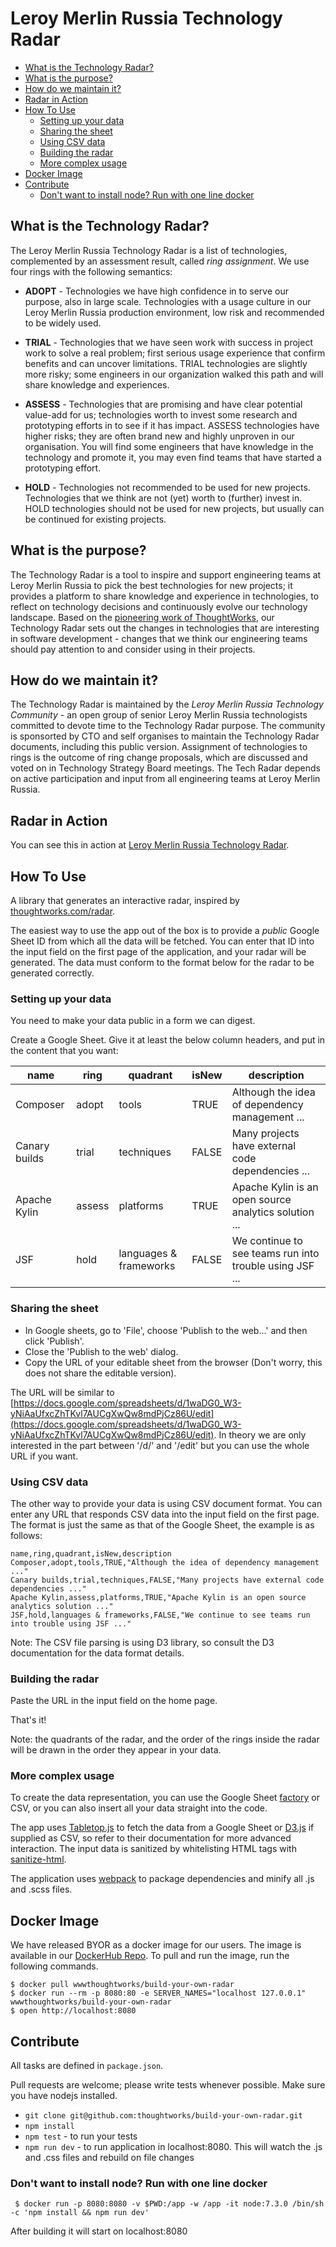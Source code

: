 # Leroy Merlin Russia Technology Radar <!-- omit in toc -->

- [What is the Technology Radar?](#what-is-the-technology-radar)
- [What is the purpose?](#what-is-the-purpose)
- [How do we maintain it?](#how-do-we-maintain-it)
- [Radar in Action](#radar-in-action)
- [How To Use](#how-to-use)
     - [Setting up your data](#setting-up-your-data)
     - [Sharing the sheet](#sharing-the-sheet)
     - [Using CSV data](#using-csv-data)
     - [Building the radar](#building-the-radar)
     - [More complex usage](#more-complex-usage)
- [Docker Image](#docker-image)
- [Contribute](#contribute)
     - [Don't want to install node? Run with one line docker](#dont-want-to-install-node-run-with-one-line-docker)

## What is the Technology Radar?

The Leroy Merlin Russia Technology Radar is a list of technologies, complemented by an assessment result,
called *ring assignment*. We use four rings with the following semantics:

- **ADOPT** - Technologies we have high confidence in to serve our purpose, also in large scale.
     Technologies with a usage culture in our Leroy Merlin Russia production environment, low risk and
     recommended to be
     widely used.

- **TRIAL** - Technologies that we have seen work with success in project work to solve a real
     problem; first serious usage experience that confirm benefits and can uncover limitations. TRIAL
     technologies are slightly more risky; some engineers in our organization walked this path and will share
     knowledge and experiences.

- **ASSESS** - Technologies that are promising and have clear potential value-add for us;
     technologies worth to invest some research and prototyping efforts in to see if it has impact. ASSESS
     technologies have higher risks; they are often brand new and highly unproven in our organisation. You will
     find some engineers that have knowledge in the technology and promote it, you may even find teams that have
     started a prototyping effort.

- **HOLD** - Technologies not recommended to be used for new projects. Technologies that we think
     are not (yet) worth to (further) invest in. HOLD technologies should not be used for new projects, but
     usually can be continued for existing projects.

## What is the purpose?

The Technology Radar is a tool to inspire and support engineering teams at Leroy Merlin Russia to pick the
best technologies for new projects; it provides a platform to share knowledge and experience in technologies,
to reflect on technology decisions and continuously evolve our technology landscape. Based on the [pioneering work of ThoughtWorks](https://www.thoughtworks.com/radar), our Technology Radar sets out the changes in technologies that are interesting in
software development - changes that we think our engineering teams should pay attention to and consider
using in their projects.

## How do we maintain it?

The Technology Radar is maintained by the *Leroy Merlin Russia Technology Community* - an open
group of senior Leroy Merlin Russia technologists committed to devote time to the Technology Radar purpose.
The community is sponsorted by CTO and self organises to maintain the Technology Radar documents,
including this public version. Assignment of technologies to rings is the
outcome of ring change proposals, which are discussed and voted on in Technology Strategy Board meetings.
The Tech Radar depends on active participation and input from all engineering teams at Leroy Merlin Russia.

## Radar in Action

You can see this in action at [Leroy Merlin Russia Technology Radar](https://adeo.github.io/lmru-technology-radar).

## How To Use

A library that generates an interactive radar, inspired by [thoughtworks.com/radar](http://thoughtworks.com/radar).

The easiest way to use the app out of the box is to provide a *public* Google Sheet ID from which all the data will be fetched. You can enter that ID into the input field on the first page of the application, and your radar will be generated. The data must conform to the format below for the radar to be generated correctly.

### Setting up your data

You need to make your data public in a form we can digest.

Create a Google Sheet. Give it at least the below column headers, and put in the content that you want:

| name          | ring   | quadrant               | isNew | description                                             |
| ------------- | ------ | ---------------------- | ----- | ------------------------------------------------------- |
| Composer      | adopt  | tools                  | TRUE  | Although the idea of dependency management ...          |
| Canary builds | trial  | techniques             | FALSE | Many projects have external code dependencies ...       |
| Apache Kylin  | assess | platforms              | TRUE  | Apache Kylin is an open source analytics solution ...   |
| JSF           | hold   | languages & frameworks | FALSE | We continue to see teams run into trouble using JSF ... |

### Sharing the sheet

* In Google sheets, go to 'File', choose 'Publish to the web...' and then click 'Publish'.
* Close the 'Publish to the web' dialog.
* Copy the URL of your editable sheet from the browser (Don't worry, this does not share the editable version). 

The URL will be similar to [https://docs.google.com/spreadsheets/d/1waDG0_W3-yNiAaUfxcZhTKvl7AUCgXwQw8mdPjCz86U/edit](https://docs.google.com/spreadsheets/d/1waDG0_W3-yNiAaUfxcZhTKvl7AUCgXwQw8mdPjCz86U/edit). In theory we are only interested in the part between '/d/' and '/edit' but you can use the whole URL if you want.

### Using CSV data
The other way to provide your data is using CSV document format.
You can enter any URL that responds CSV data into the input field on the first page.
The format is just the same as that of the Google Sheet, the example is as follows:

```
name,ring,quadrant,isNew,description  
Composer,adopt,tools,TRUE,"Although the idea of dependency management ..."  
Canary builds,trial,techniques,FALSE,"Many projects have external code dependencies ..."  
Apache Kylin,assess,platforms,TRUE,"Apache Kylin is an open source analytics solution ..."  
JSF,hold,languages & frameworks,FALSE,"We continue to see teams run into trouble using JSF ..."  
```

Note: The CSV file parsing is using D3 library, so consult the D3 documentation for the data format details.

### Building the radar

Paste the URL in the input field on the home page.

That's it!

Note: the quadrants of the radar, and the order of the rings inside the radar will be drawn in the order they appear in your data.

### More complex usage

To create the data representation, you can use the Google Sheet [factory](/src/util/factory.js) or CSV, or you can also insert all your data straight into the code.

The app uses [Tabletop.js](https://github.com/jsoma/tabletop) to fetch the data from a Google Sheet or [D3.js](https://d3js.org/) if supplied as CSV, so refer to their documentation for more advanced interaction.  The input data is sanitized by whitelisting HTML tags with [sanitize-html](https://github.com/punkave/sanitize-html).

The application uses [webpack](https://webpack.github.io/) to package dependencies and minify all .js and .scss files.

## Docker Image
We have released BYOR as a docker image for our users. The image is available in our [DockerHub Repo](https://hub.docker.com/r/wwwthoughtworks/build-your-own-radar/). To pull and run the image, run the following commands.

```
$ docker pull wwwthoughtworks/build-your-own-radar
$ docker run --rm -p 8080:80 -e SERVER_NAMES="localhost 127.0.0.1" wwwthoughtworks/build-your-own-radar
$ open http://localhost:8080
```

## Contribute

All tasks are defined in `package.json`.

Pull requests are welcome; please write tests whenever possible. 
Make sure you have nodejs installed.

- `git clone git@github.com:thoughtworks/build-your-own-radar.git`
- `npm install`
- `npm test` - to run your tests
- `npm run dev` - to run application in localhost:8080. This will watch the .js and .css files and rebuild on file changes

### Don't want to install node? Run with one line docker

     $ docker run -p 8080:8080 -v $PWD:/app -w /app -it node:7.3.0 /bin/sh -c 'npm install && npm run dev'

After building it will start on localhost:8080
